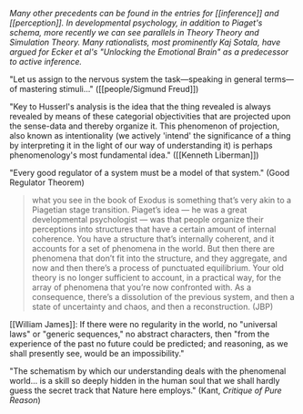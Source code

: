 _Many other precedents can be found in the entries for [[inference]] and [[perception]]. In developmental psychology, in addition to Piaget's schema, more recently we can see parallels in Theory Theory and Simulation Theory. Many rationalists, most prominently Kaj Sotala, have argued for Ecker et al's "Unlocking the Emotional Brain" as a predecessor to active inference._

"Let us assign to the nervous system the task—speaking in general terms—of mastering stimuli..." ([[people/Sigmund Freud]])

"Key to Husserl's analysis is the idea that the thing revealed is always revealed by means of these categorial objectivities that are projected upon the sense-data and thereby organize it. This phenomenon of projection, also known as intentionality (we actively 'intend' the significance of a thing by interpreting it in the light of our way of understanding it) is perhaps phenomenology's most fundamental idea." ([[Kenneth Liberman]])

"Every good regulator of a system must be a model of that system." (Good Regulator Theorem)

> what you see in the book of Exodus is something that’s very akin to a Piagetian stage transition. Piaget’s idea — he was a great developmental psychologist — was that people organize their perceptions into structures that have a certain amount of internal coherence. You have a structure that’s internally coherent, and it accounts for a set of phenomena in the world. But then there are phenomena that don’t fit into the structure, and they aggregate, and now and then there’s a process of punctuated equilibrium. Your old theory is no longer sufficient to account, in a practical way, for the array of phenomena that you’re now confronted with. As a consequence, there’s a dissolution of the previous system, and then a state of uncertainty and chaos, and then a reconstruction. (JBP)

[[William James]]: If there were no regularity in the world, no "universal laws" or "generic sequences," no abstract characters, then "from the experience of the past no future could be predicted; and reasoning, as we shall presently see, would be an impossibility."

"The schematism by which our understanding deals with the phenomenal world... is a skill so deeply hidden in the human soul that we shall hardly guess the secret track that Nature here employs." (Kant, _Critique of Pure Reason_)